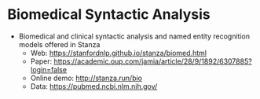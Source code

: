 # Biomedical Syntactic Analysis
- Biomedical and clinical syntactic analysis and named entity recognition models offered in Stanza
  - Web: https://stanfordnlp.github.io/stanza/biomed.html
  - Paper: https://academic.oup.com/jamia/article/28/9/1892/6307885?login=false
  - Online demo: http://stanza.run/bio
  - Data: https://pubmed.ncbi.nlm.nih.gov/
